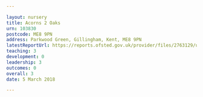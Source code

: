 ```yaml
---

layout: nursery
title: Acorns 2 Oaks
urn: 103830
postcode: ME8 9PN
address: Parkwood Green, Gillingham, Kent, ME8 9PN
latestReportUrl: https://reports.ofsted.gov.uk/provider/files/2763129/urn/103830.pdf
teaching: 3
development: 0
leadership: 3
outcomes: 0
overall: 3
date: 5 March 2018

---
```

